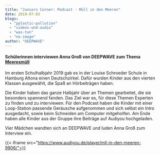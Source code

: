 ```yaml
---
title: "Juniors Corner: Podcast - Müll in den Meeren"
date: 2019-07-03
blogs: 
  - "pplastic-pollution"
  - "videos-und-audio"
  - "was-tun"
  - "no-image"
author: "DEEPWAVE"
---
```


#### Schülerinnen interviewen Anna Groß von DEEPWAVE zum Thema [Meeresmüll](https://www.deepwave.org/bluestraw-kampagne/plastic-pollution-blog/)

Im ersten Schulhalbjahr 2019 gab es in der Louise Schroeder Schule in Hamburg Altona einen Deutschzirkel. Dafür wurden Kinder aus den vierten Klassen ausgewählt, die Spaß an Hörbeiträgen haben.

Die Kinder haben das ganze Halbjahr über an Themen gearbeitet, die sie besonders spannend fanden. Das Ziel war es, für diese Themen Experten zu finden und zu interviewen. Für den Podcast haben die Kinder mit einer Loop-Station passende Geräusche aufgenommen und sich selbst ein Intro ausgedacht, sowie beim Schneiden am Computer mitgeholfen. Am Ende haben alle Kinder aus der Gruppe ihre Beiträge auf Audiyou hochgeladen.

Vier Mädchen wandten sich an DEEPWAVE und luden Anna Groß zum Interview ein.

{{< iframe src="https://www.audiyou.de/player/mll-in-den-meeren-9906/">}}
